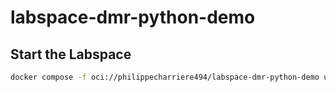 # labspace-dmr-python-demo

## Start the Labspace

```bash
docker compose -f oci://philippecharriere494/labspace-dmr-python-demo up -d
```

<!--
### Start the local development mode:

```bash
# On Mac/Linux
CONTENT_PATH=$PWD docker compose -f oci://dockersamples/labspace-content-dev -f .labspace/compose.override.yaml up

# On Windows with PowerShell
$Env:CONTENT_PATH = (Get-Location).Path; docker compose -f oci://dockersamples/labspace-content-dev -f .labspace/compose.override.yaml up
```
-->
